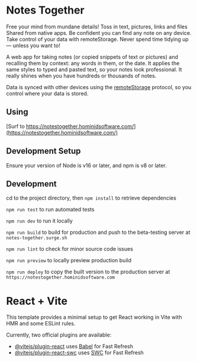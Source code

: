 Notes Together
==============

Free your mind from mundane details! Toss in text, pictures, links and files Shared from native apps. Be confident you can find any note on any device. Take control of your data with remoteStorage. Never spend time tidying up — unless you want to!

A web app for taking notes (or copied snippets of text or pictures) and recalling them by context:
any words in them, or the date.
It applies the same styles to typed and pasted text, so your notes look professional.
It really shines when you have hundreds or thousands of notes.

Data is synced with other devices using the [remoteStorage](https://remotestorage.io) protocol, so you control where your data is stored.


Using
-----
[Surf to https://notestogether.hominidsoftware.com/](https://notestogether.hominidsoftware.com/)


Development Setup
-----------------

Ensure your version of Node is v16 or later, and npm is v8 or later.

Development
-----------
cd to the project directory, then
`npm install` to retrieve dependencies

`npm run test` to run automated tests

`npm run dev` to run it locally

`npm run build` to build for production and push to the beta-testing server at `notes-together.surge.sh`

`npm run lint` to check for minor source code issues

`npm run preview` to locally preview production build

`npm run deploy` to copy the built version to the production server at `https://notestogether.hominidsoftware.com`

# React + Vite

This template provides a minimal setup to get React working in Vite with HMR and some ESLint rules.

Currently, two official plugins are available:

- [@vitejs/plugin-react](https://github.com/vitejs/vite-plugin-react/blob/main/packages/plugin-react/README.md) uses [Babel](https://babeljs.io/) for Fast Refresh
- [@vitejs/plugin-react-swc](https://github.com/vitejs/vite-plugin-react-swc) uses [SWC](https://swc.rs/) for Fast Refresh
